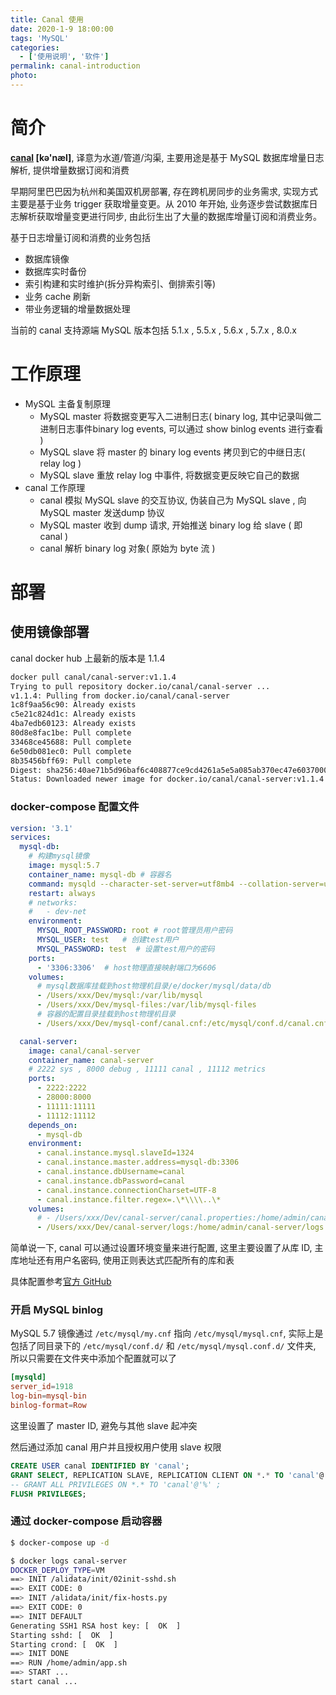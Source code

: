 ```yaml
---
title: Canal 使用
date: 2020-1-9 18:00:00
tags: 'MySQL'
categories:
  - ['使用说明', '软件']
permalink: canal-introduction
photo:
---
```


# 简介

**[canal](https://github.com/alibaba/canal) [kə'næl]**, 译意为水道/管道/沟渠, 主要用途是基于 MySQL 数据库增量日志解析, 提供增量数据订阅和消费

早期阿里巴巴因为杭州和美国双机房部署, 存在跨机房同步的业务需求, 实现方式主要是基于业务 trigger 获取增量变更。从 2010 年开始, 业务逐步尝试数据库日志解析获取增量变更进行同步, 由此衍生出了大量的数据库增量订阅和消费业务。

基于日志增量订阅和消费的业务包括
- 数据库镜像
- 数据库实时备份
- 索引构建和实时维护(拆分异构索引、倒排索引等)
- 业务 cache 刷新
- 带业务逻辑的增量数据处理

当前的 canal 支持源端 MySQL 版本包括 5.1.x , 5.5.x , 5.6.x , 5.7.x , 8.0.x

<!-- more -->

# 工作原理

* MySQL 主备复制原理
  * MySQL master 将数据变更写入二进制日志( binary log, 其中记录叫做二进制日志事件binary log events, 可以通过 show binlog events 进行查看 )
  * MySQL slave 将 master 的 binary log events 拷贝到它的中继日志( relay log )
  * MySQL slave 重放 relay log 中事件, 将数据变更反映它自己的数据
* canal 工作原理
  * canal 模拟 MySQL slave 的交互协议, 伪装自己为 MySQL slave , 向 MySQL master 发送dump 协议
  * MySQL master 收到 dump 请求, 开始推送 binary log 给 slave ( 即 canal )
  * canal 解析 binary log 对象( 原始为 byte 流 )

# 部署

## 使用镜像部署

canal docker hub 上最新的版本是 1.1.4

```sh
docker pull canal/canal-server:v1.1.4
Trying to pull repository docker.io/canal/canal-server ...
v1.1.4: Pulling from docker.io/canal/canal-server
1c8f9aa56c90: Already exists
c5e21c824d1c: Already exists
4ba7edb60123: Already exists
80d8e8fac1be: Pull complete
33468ce45688: Pull complete
6e50db081ec0: Pull complete
8b35456bff69: Pull complete
Digest: sha256:40ae71b5d96baf6c408877ce9cd4261a5e5a085ab370ec47e6037000579c58c4
Status: Downloaded newer image for docker.io/canal/canal-server:v1.1.4
```

### docker-compose 配置文件

```yml
version: '3.1'
services:
  mysql-db:
    # 构建mysql镜像
    image: mysql:5.7
    container_name: mysql-db # 容器名
    command: mysqld --character-set-server=utf8mb4 --collation-server=utf8mb4_unicode_ci --lower_case_table_names=1 # 设置utf8字符集
    restart: always
    # networks:
    #   - dev-net
    environment:
      MYSQL_ROOT_PASSWORD: root # root管理员用户密码
      MYSQL_USER: test   # 创建test用户
      MYSQL_PASSWORD: test  # 设置test用户的密码
    ports:
      - '3306:3306'  # host物理直接映射端口为6606
    volumes:
      # mysql数据库挂载到host物理机目录/e/docker/mysql/data/db
      - /Users/xxx/Dev/mysql:/var/lib/mysql
      - /Users/xxx/Dev/mysql-files:/var/lib/mysql-files
      # 容器的配置目录挂载到host物理机目录
      - /Users/xxx/Dev/mysql-conf/canal.cnf:/etc/mysql/conf.d/canal.cnf

  canal-server:
    image: canal/canal-server
    container_name: canal-server
    # 2222 sys , 8000 debug , 11111 canal , 11112 metrics
    ports:
      - 2222:2222
      - 28000:8000
      - 11111:11111
      - 11112:11112
    depends_on:
      - mysql-db
    environment:
      - canal.instance.mysql.slaveId=1324
      - canal.instance.master.address=mysql-db:3306
      - canal.instance.dbUsername=canal
      - canal.instance.dbPassword=canal
      - canal.instance.connectionCharset=UTF-8
      - canal.instance.filter.regex=.\*\\\\..\*
    volumes:
      # - /Users/xxx/Dev/canal-server/canal.properties:/home/admin/canal-server/conf/canal.properties
      - /Users/xxx/Dev/canal-server/logs:/home/admin/canal-server/logs
```

简单说一下, canal 可以通过设置环境变量来进行配置, 这里主要设置了从库 ID, 主库地址还有用户名密码, 使用正则表达式匹配所有的库和表

具体配置参考[官方 GitHub](https://github.com/alibaba/canal/wiki/AdminGuide)

### 开启 MySQL binlog

MySQL 5.7 镜像通过 `/etc/mysql/my.cnf` 指向 `/etc/mysql/mysql.cnf`, 实际上是包括了同目录下的 `/etc/mysql/conf.d/` 和 `/etc/mysql/mysql.conf.d/` 文件夹, 所以只需要在文件夹中添加个配置就可以了

```cnf
[mysqld]
server_id=1918
log-bin=mysql-bin
binlog-format=Row
```

这里设置了 master ID, 避免与其他 slave 起冲突

然后通过添加 canal 用户并且授权用户使用 slave 权限

```sql
CREATE USER canal IDENTIFIED BY 'canal';
GRANT SELECT, REPLICATION SLAVE, REPLICATION CLIENT ON *.* TO 'canal'@'%';
-- GRANT ALL PRIVILEGES ON *.* TO 'canal'@'%' ;
FLUSH PRIVILEGES;
```

### 通过 docker-compose 启动容器

```sh
$ docker-compose up -d

$ docker logs canal-server
DOCKER_DEPLOY_TYPE=VM
==> INIT /alidata/init/02init-sshd.sh
==> EXIT CODE: 0
==> INIT /alidata/init/fix-hosts.py
==> EXIT CODE: 0
==> INIT DEFAULT
Generating SSH1 RSA host key: [  OK  ]
Starting sshd: [  OK  ]
Starting crond: [  OK  ]
==> INIT DONE
==> RUN /home/admin/app.sh
==> START ...
start canal ...
```
